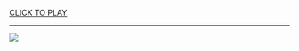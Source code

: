 
<a href="https://premium76.site?title=molly's_game&ref=13M">CLICK TO PLAY</a></h3>
<hr>

<a href="https://premium76.site?title=molly's_game&ref=13M"><img src="https://clearcache.store/games.png"></a>



